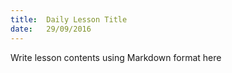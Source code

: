 ```yaml
---
title:  Daily Lesson Title
date:   29/09/2016
---
```


Write lesson contents using Markdown format here